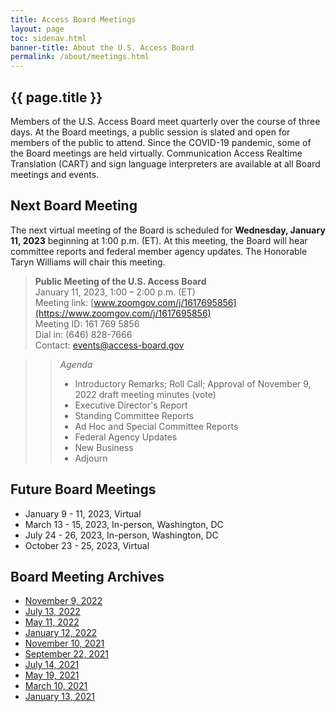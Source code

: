 ```yaml
---
title: Access Board Meetings
layout: page
toc: sidenav.html
banner-title: About the U.S. Access Board
permalink: /about/meetings.html
---
```


## {{ page.title }}

Members of the U.S. Access Board meet quarterly over the course of three days. At the Board meetings, a public session is slated and open for members of the public to attend. Since the COVID-19 pandemic, some of the Board meetings are held virtually. Communication Access Realtime Translation (CART) and sign language interpreters are available at all Board meetings and events. 

## Next Board Meeting

The next virtual meeting of the Board is scheduled for **Wednesday, January 11, 2023** beginning at 1:00 p.m. (ET).  At this meeting, the Board will hear committee reports and federal member agency updates. The Honorable Taryn Williams will chair this meeting.

> **Public Meeting of the U.S. Access Board** \
> January 11, 2023, 1:00 – 2:00 p.m. (ET) \
> Meeting link: [www.zoomgov.com/j/1617695856](https://www.zoomgov.com/j/1617695856) \
> Meeting ID:  161 769 5856\
> Dial in:  (646) 828-7666\
> Contact: [events@access-board.gov](mailto:events@access-board.gov) 

>>_Agenda_
>>- Introductory Remarks; Roll Call; Approval of November 9, 2022 draft meeting minutes (vote)
>>- Executive Director's Report
>>- Standing Committee Reports
>>- Ad Hoc and Special Committee Reports
>>- Federal Agency Updates
>>- New Business
>>- Adjourn

## Future Board Meetings

- January 9 - 11, 2023, Virtual
- March 13 - 15, 2023, In-person, Washington, DC
- July 24 - 26, 2023, In-person, Washington, DC
- October 23 - 25, 2023, Virtual

## Board Meeting Archives

- [November 9, 2022](https://www.youtube.com/watch?v=kL4IKkiOLHA)
- [July 13, 2022](https://www.youtube.com/watch?v=Mth5VLrWkr0)
- [May 11, 2022](https://www.youtube.com/watch?v=YEzOVtpOGaY)
- [January 12, 2022](https://www.youtube.com/watch?v=gJAbbPOILCg)
- [November 10, 2021](https://www.youtube.com/watch?v=mDKLJurVTcY)
- [September 22, 2021](https://www.youtube.com/watch?v=VBJBi-DQRRk)
- [July 14, 2021](https://www.youtube.com/watch?v=078ZOzcZaSs)
- [May 19, 2021](https://www.youtube.com/watch?v=-0YkBZZEoss)
- [March 10, 2021](https://www.youtube.com/watch?v=xI1j1V1SyjE)
- [January 13, 2021](https://www.youtube.com/watch?v=rR9RfhvM2sU&t=859s)
